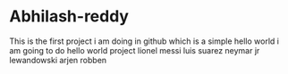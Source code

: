 # Abhilash-reddy
This is the first project i am doing in github which is a simple hello world 
i am going to do hello world project
lionel messi luis suarez
neymar jr lewandowski
arjen robben
